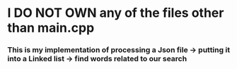 
<h1> I DO NOT OWN any of the files other than main.cpp </h1>

<h3> This is my implementation of processing a Json file -> putting it into a Linked list -> find words related to our search </h3>

